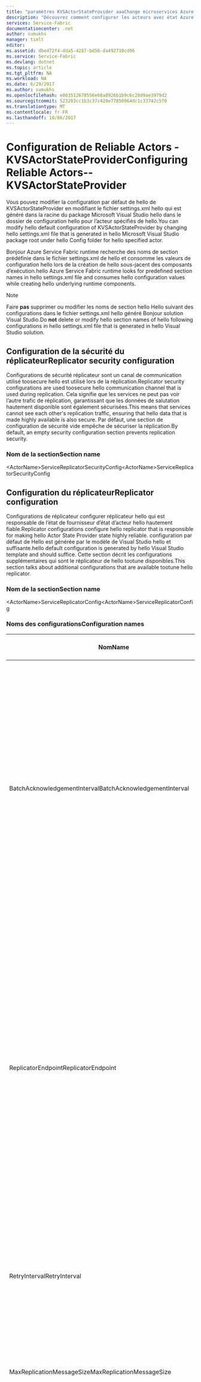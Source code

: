 ```yaml
---
title: "paramètres KVSActorStateProvider aaaChange microservices Azure | Documents Microsoft"
description: "Découvrez comment configurer les acteurs avec état Azure Service Fabric de type KVSActorStateProvider."
services: Service-Fabric
documentationcenter: .net
author: sumukhs
manager: timlt
editor: 
ms.assetid: dbed72f4-dda5-4287-bd56-da492710cd96
ms.service: Service-Fabric
ms.devlang: dotnet
ms.topic: article
ms.tgt_pltfrm: NA
ms.workload: NA
ms.date: 6/29/2017
ms.author: sumukhs
ms.openlocfilehash: e003512678556e68a8926b1b9c6c28d9ae3979d2
ms.sourcegitcommit: 523283cc1b3c37c428e77850964dc1c33742c5f0
ms.translationtype: MT
ms.contentlocale: fr-FR
ms.lasthandoff: 10/06/2017
---
```

# <a name="configuring-reliable-actors--kvsactorstateprovider"></a><span data-ttu-id="29cac-103">Configuration de Reliable Actors - KVSActorStateProvider</span><span class="sxs-lookup"><span data-stu-id="29cac-103">Configuring Reliable Actors--KVSActorStateProvider</span></span>
<span data-ttu-id="29cac-104">Vous pouvez modifier la configuration par défaut de hello de KVSActorStateProvider en modifiant le fichier settings.xml hello qui est généré dans la racine du package Microsoft Visual Studio hello dans le dossier de configuration hello pour l’acteur spécifiés de hello.</span><span class="sxs-lookup"><span data-stu-id="29cac-104">You can modify hello default configuration of KVSActorStateProvider by changing hello settings.xml file that is generated in hello Microsoft Visual Studio package root under hello Config folder for hello specified actor.</span></span>

<span data-ttu-id="29cac-105">Bonjour Azure Service Fabric runtime recherche des noms de section prédéfinie dans le fichier settings.xml de hello et consomme les valeurs de configuration hello lors de la création de hello sous-jacent des composants d’exécution.</span><span class="sxs-lookup"><span data-stu-id="29cac-105">hello Azure Service Fabric runtime looks for predefined section names in hello settings.xml file and consumes hello configuration values while creating hello underlying runtime components.</span></span>

> [!NOTE]
> <span data-ttu-id="29cac-106">Faire **pas** supprimer ou modifier les noms de section hello Hello suivant des configurations dans le fichier settings.xml hello généré Bonjour solution Visual Studio.</span><span class="sxs-lookup"><span data-stu-id="29cac-106">Do **not** delete or modify hello section names of hello following configurations in hello settings.xml file that is generated in hello Visual Studio solution.</span></span>
> 
> 

## <a name="replicator-security-configuration"></a><span data-ttu-id="29cac-107">Configuration de la sécurité du réplicateur</span><span class="sxs-lookup"><span data-stu-id="29cac-107">Replicator security configuration</span></span>
<span data-ttu-id="29cac-108">Configurations de sécurité réplicateur sont un canal de communication utilisé toosecure hello est utilisé lors de la réplication.</span><span class="sxs-lookup"><span data-stu-id="29cac-108">Replicator security configurations are used toosecure hello communication channel that is used during replication.</span></span> <span data-ttu-id="29cac-109">Cela signifie que les services ne peut pas voir l’autre trafic de réplication, garantissant que les données de salutation hautement disponible sont également sécurisées.</span><span class="sxs-lookup"><span data-stu-id="29cac-109">This means that services cannot see each other's replication traffic, ensuring that hello data that is made highly available is also secure.</span></span>
<span data-ttu-id="29cac-110">Par défaut, une section de configuration de sécurité vide empêche de sécuriser la réplication.</span><span class="sxs-lookup"><span data-stu-id="29cac-110">By default, an empty security configuration section prevents replication security.</span></span>

### <a name="section-name"></a><span data-ttu-id="29cac-111">Nom de la section</span><span class="sxs-lookup"><span data-stu-id="29cac-111">Section name</span></span>
<span data-ttu-id="29cac-112">&lt;ActorName&gt;ServiceReplicatorSecurityConfig</span><span class="sxs-lookup"><span data-stu-id="29cac-112">&lt;ActorName&gt;ServiceReplicatorSecurityConfig</span></span>

## <a name="replicator-configuration"></a><span data-ttu-id="29cac-113">Configuration du réplicateur</span><span class="sxs-lookup"><span data-stu-id="29cac-113">Replicator configuration</span></span>
<span data-ttu-id="29cac-114">Configurations de réplicateur configurer réplicateur hello qui est responsable de l’état de fournisseur d’état d’acteur hello hautement fiable.</span><span class="sxs-lookup"><span data-stu-id="29cac-114">Replicator configurations configure hello replicator that is responsible for making hello Actor State Provider state highly reliable.</span></span>
<span data-ttu-id="29cac-115">configuration par défaut de Hello est générée par le modèle de Visual Studio hello et suffisante.</span><span class="sxs-lookup"><span data-stu-id="29cac-115">hello default configuration is generated by hello Visual Studio template and should suffice.</span></span> <span data-ttu-id="29cac-116">Cette section décrit les configurations supplémentaires qui sont le réplicateur de hello tootune disponibles.</span><span class="sxs-lookup"><span data-stu-id="29cac-116">This section talks about additional configurations that are available tootune hello replicator.</span></span>

### <a name="section-name"></a><span data-ttu-id="29cac-117">Nom de la section</span><span class="sxs-lookup"><span data-stu-id="29cac-117">Section name</span></span>
<span data-ttu-id="29cac-118">&lt;ActorName&gt;ServiceReplicatorConfig</span><span class="sxs-lookup"><span data-stu-id="29cac-118">&lt;ActorName&gt;ServiceReplicatorConfig</span></span>

### <a name="configuration-names"></a><span data-ttu-id="29cac-119">Noms des configurations</span><span class="sxs-lookup"><span data-stu-id="29cac-119">Configuration names</span></span>
| <span data-ttu-id="29cac-120">Nom</span><span class="sxs-lookup"><span data-stu-id="29cac-120">Name</span></span> | <span data-ttu-id="29cac-121">Unité</span><span class="sxs-lookup"><span data-stu-id="29cac-121">Unit</span></span> | <span data-ttu-id="29cac-122">Valeur par défaut</span><span class="sxs-lookup"><span data-stu-id="29cac-122">Default value</span></span> | <span data-ttu-id="29cac-123">Remarques</span><span class="sxs-lookup"><span data-stu-id="29cac-123">Remarks</span></span> |
| --- | --- | --- | --- |
| <span data-ttu-id="29cac-124">BatchAcknowledgementInterval</span><span class="sxs-lookup"><span data-stu-id="29cac-124">BatchAcknowledgementInterval</span></span> |<span data-ttu-id="29cac-125">Secondes</span><span class="sxs-lookup"><span data-stu-id="29cac-125">Seconds</span></span> |<span data-ttu-id="29cac-126">0.015</span><span class="sxs-lookup"><span data-stu-id="29cac-126">0.015</span></span> |<span data-ttu-id="29cac-127">Période de temps pour le réplicateur hello au temps d’attente secondaire hello après la réception d’une opération avant le renvoi d’un toohello d’accusé de réception principal.</span><span class="sxs-lookup"><span data-stu-id="29cac-127">Time period for which hello replicator at hello secondary waits after receiving an operation before sending back an acknowledgement toohello primary.</span></span> <span data-ttu-id="29cac-128">Toutes les autres toobe d’accusés de réception envoyé pour les opérations de traitement dans cet intervalle sont envoyés sous la forme d’une réponse.</span><span class="sxs-lookup"><span data-stu-id="29cac-128">Any other acknowledgements toobe sent for operations processed within this interval are sent as one response.</span></span> |
| <span data-ttu-id="29cac-129">ReplicatorEndpoint</span><span class="sxs-lookup"><span data-stu-id="29cac-129">ReplicatorEndpoint</span></span> |<span data-ttu-id="29cac-130">N/A</span><span class="sxs-lookup"><span data-stu-id="29cac-130">N/A</span></span> |<span data-ttu-id="29cac-131">Aucune valeur par défaut (paramètre obligatoire)</span><span class="sxs-lookup"><span data-stu-id="29cac-131">No default--required parameter</span></span> |<span data-ttu-id="29cac-132">Adresse IP et port qui hello principal/secondaire réplicateur utilisera toocommunicate avec autres duplicateurs hello jeu de réplicas.</span><span class="sxs-lookup"><span data-stu-id="29cac-132">IP address and port that hello primary/secondary replicator will use toocommunicate with other replicators in hello replica set.</span></span> <span data-ttu-id="29cac-133">Cela doit faire référence à un point de terminaison TCP ressource de manifeste de service hello.</span><span class="sxs-lookup"><span data-stu-id="29cac-133">This should reference a TCP resource endpoint in hello service manifest.</span></span> <span data-ttu-id="29cac-134">Consultez trop[les ressources de manifeste de Service](service-fabric-service-manifest-resources.md) tooread plus d’informations sur la définition des ressources d’un point de terminaison dans le manifeste de service hello.</span><span class="sxs-lookup"><span data-stu-id="29cac-134">Refer too[Service manifest resources](service-fabric-service-manifest-resources.md) tooread more about defining endpoint resources in hello service manifest.</span></span> |
| <span data-ttu-id="29cac-135">RetryInterval</span><span class="sxs-lookup"><span data-stu-id="29cac-135">RetryInterval</span></span> |<span data-ttu-id="29cac-136">Secondes</span><span class="sxs-lookup"><span data-stu-id="29cac-136">Seconds</span></span> |<span data-ttu-id="29cac-137">5</span><span class="sxs-lookup"><span data-stu-id="29cac-137">5</span></span> |<span data-ttu-id="29cac-138">Période après les hello réplicateur nouveau transmet un message si elle ne reçoit pas d’accusé de réception pour une opération.</span><span class="sxs-lookup"><span data-stu-id="29cac-138">Time period after which hello replicator re-transmits a message if it does not receive an acknowledgement for an operation.</span></span> |
| <span data-ttu-id="29cac-139">MaxReplicationMessageSize</span><span class="sxs-lookup"><span data-stu-id="29cac-139">MaxReplicationMessageSize</span></span> |<span data-ttu-id="29cac-140">Octets</span><span class="sxs-lookup"><span data-stu-id="29cac-140">Bytes</span></span> |<span data-ttu-id="29cac-141">50 Mo</span><span class="sxs-lookup"><span data-stu-id="29cac-141">50 MB</span></span> |<span data-ttu-id="29cac-142">Taille maximale des données de réplication pouvant être transmises dans un même message.</span><span class="sxs-lookup"><span data-stu-id="29cac-142">Maximum size of replication data that can be transmitted in a single message.</span></span> |
| <span data-ttu-id="29cac-143">MaxPrimaryReplicationQueueSize</span><span class="sxs-lookup"><span data-stu-id="29cac-143">MaxPrimaryReplicationQueueSize</span></span> |<span data-ttu-id="29cac-144">Nombre d'opérations</span><span class="sxs-lookup"><span data-stu-id="29cac-144">Number of operations</span></span> |<span data-ttu-id="29cac-145">1 024</span><span class="sxs-lookup"><span data-stu-id="29cac-145">1024</span></span> |<span data-ttu-id="29cac-146">Nombre maximal d’opérations dans la file d’attente principale de hello.</span><span class="sxs-lookup"><span data-stu-id="29cac-146">Maximum number of operations in hello primary queue.</span></span> <span data-ttu-id="29cac-147">Une opération est libérée après que Réplicateur principal de hello reçoit un accusé de réception auprès de tous les fabricants de hello secondaire.</span><span class="sxs-lookup"><span data-stu-id="29cac-147">An operation is freed up after hello primary replicator receives an acknowledgement from all hello secondary replicators.</span></span> <span data-ttu-id="29cac-148">Cette valeur doit être supérieure à 64 et être une puissance de 2.</span><span class="sxs-lookup"><span data-stu-id="29cac-148">This value must be greater than 64 and a power of 2.</span></span> |
| <span data-ttu-id="29cac-149">MaxSecondaryReplicationQueueSize</span><span class="sxs-lookup"><span data-stu-id="29cac-149">MaxSecondaryReplicationQueueSize</span></span> |<span data-ttu-id="29cac-150">Nombre d'opérations</span><span class="sxs-lookup"><span data-stu-id="29cac-150">Number of operations</span></span> |<span data-ttu-id="29cac-151">2 048</span><span class="sxs-lookup"><span data-stu-id="29cac-151">2048</span></span> |<span data-ttu-id="29cac-152">Nombre maximal d’opérations dans la file d’attente secondaire de hello.</span><span class="sxs-lookup"><span data-stu-id="29cac-152">Maximum number of operations in hello secondary queue.</span></span> <span data-ttu-id="29cac-153">Une opération est libérée une fois son état devenu hautement disponible grâce à la persistance.</span><span class="sxs-lookup"><span data-stu-id="29cac-153">An operation is freed up after making its state highly available through persistence.</span></span> <span data-ttu-id="29cac-154">Cette valeur doit être supérieure à 64 et être une puissance de 2.</span><span class="sxs-lookup"><span data-stu-id="29cac-154">This value must be greater than 64 and a power of 2.</span></span> |

## <a name="store-configuration"></a><span data-ttu-id="29cac-155">Configuration du magasin</span><span class="sxs-lookup"><span data-stu-id="29cac-155">Store configuration</span></span>
<span data-ttu-id="29cac-156">Magasin de configurations sont utilisées tooconfigure hello banque d’état hello toopersist utilisé qui est en cours de réplication.</span><span class="sxs-lookup"><span data-stu-id="29cac-156">Store configurations are used tooconfigure hello local store that is used toopersist hello state that is being replicated.</span></span>
<span data-ttu-id="29cac-157">configuration par défaut de Hello est générée par le modèle de Visual Studio hello et suffisante.</span><span class="sxs-lookup"><span data-stu-id="29cac-157">hello default configuration is generated by hello Visual Studio template and should suffice.</span></span> <span data-ttu-id="29cac-158">Cette section décrit les configurations supplémentaires qui sont le magasin local de hello tootune disponibles.</span><span class="sxs-lookup"><span data-stu-id="29cac-158">This section talks about additional configurations that are available tootune hello local store.</span></span>

### <a name="section-name"></a><span data-ttu-id="29cac-159">Nom de la section</span><span class="sxs-lookup"><span data-stu-id="29cac-159">Section name</span></span>
<span data-ttu-id="29cac-160">&lt;ActorName&gt;ServiceLocalStoreConfig</span><span class="sxs-lookup"><span data-stu-id="29cac-160">&lt;ActorName&gt;ServiceLocalStoreConfig</span></span>

### <a name="configuration-names"></a><span data-ttu-id="29cac-161">Noms des configurations</span><span class="sxs-lookup"><span data-stu-id="29cac-161">Configuration names</span></span>
| <span data-ttu-id="29cac-162">Nom</span><span class="sxs-lookup"><span data-stu-id="29cac-162">Name</span></span> | <span data-ttu-id="29cac-163">Unité</span><span class="sxs-lookup"><span data-stu-id="29cac-163">Unit</span></span> | <span data-ttu-id="29cac-164">Valeur par défaut</span><span class="sxs-lookup"><span data-stu-id="29cac-164">Default value</span></span> | <span data-ttu-id="29cac-165">Remarques</span><span class="sxs-lookup"><span data-stu-id="29cac-165">Remarks</span></span> |
| --- | --- | --- | --- |
| <span data-ttu-id="29cac-166">MaxAsyncCommitDelayInMilliseconds</span><span class="sxs-lookup"><span data-stu-id="29cac-166">MaxAsyncCommitDelayInMilliseconds</span></span> |<span data-ttu-id="29cac-167">Millisecondes</span><span class="sxs-lookup"><span data-stu-id="29cac-167">Milliseconds</span></span> |<span data-ttu-id="29cac-168">200</span><span class="sxs-lookup"><span data-stu-id="29cac-168">200</span></span> |<span data-ttu-id="29cac-169">Définit un maximum de hello intervalle pour les validations du magasin local fiable de traitement par lot.</span><span class="sxs-lookup"><span data-stu-id="29cac-169">Sets hello maximum batching interval for durable local store commits.</span></span> |
| <span data-ttu-id="29cac-170">MaxVerPages</span><span class="sxs-lookup"><span data-stu-id="29cac-170">MaxVerPages</span></span> |<span data-ttu-id="29cac-171">Nombre de pages</span><span class="sxs-lookup"><span data-stu-id="29cac-171">Number of pages</span></span> |<span data-ttu-id="29cac-172">16 384</span><span class="sxs-lookup"><span data-stu-id="29cac-172">16384</span></span> |<span data-ttu-id="29cac-173">nombre maximal de Hello de pages de version Bonjour local stocker la base de données.</span><span class="sxs-lookup"><span data-stu-id="29cac-173">hello maximum number of version pages in hello local store database.</span></span> <span data-ttu-id="29cac-174">Il détermine le nombre maximal de hello de transactions en attente.</span><span class="sxs-lookup"><span data-stu-id="29cac-174">It determines hello maximum number of outstanding transactions.</span></span> |

## <a name="sample-configuration-file"></a><span data-ttu-id="29cac-175">Exemple de fichier de configuration</span><span class="sxs-lookup"><span data-stu-id="29cac-175">Sample configuration file</span></span>
```xml
<?xml version="1.0" encoding="utf-8"?>
<Settings xmlns:xsd="http://www.w3.org/2001/XMLSchema" xmlns:xsi="http://www.w3.org/2001/XMLSchema-instance" xmlns="http://schemas.microsoft.com/2011/01/fabric">
   <Section Name="MyActorServiceReplicatorConfig">
      <Parameter Name="ReplicatorEndpoint" Value="MyActorServiceReplicatorEndpoint" />
      <Parameter Name="BatchAcknowledgementInterval" Value="0.05"/>
   </Section>
   <Section Name="MyActorServiceLocalStoreConfig">
      <Parameter Name="MaxVerPages" Value="8192" />
   </Section>
   <Section Name="MyActorServiceReplicatorSecurityConfig">
      <Parameter Name="CredentialType" Value="X509" />
      <Parameter Name="FindType" Value="FindByThumbprint" />
      <Parameter Name="FindValue" Value="9d c9 06 b1 69 dc 4f af fd 16 97 ac 78 1e 80 67 90 74 9d 2f" />
      <Parameter Name="StoreLocation" Value="LocalMachine" />
      <Parameter Name="StoreName" Value="My" />
      <Parameter Name="ProtectionLevel" Value="EncryptAndSign" />
      <Parameter Name="AllowedCommonNames" Value="My-Test-SAN1-Alice,My-Test-SAN1-Bob" />
   </Section>
</Settings>
```
## <a name="remarks"></a><span data-ttu-id="29cac-176">Remarques</span><span class="sxs-lookup"><span data-stu-id="29cac-176">Remarks</span></span>
<span data-ttu-id="29cac-177">paramètre de BatchAcknowledgementInterval Hello contrôle la latence de réplication.</span><span class="sxs-lookup"><span data-stu-id="29cac-177">hello BatchAcknowledgementInterval parameter controls replication latency.</span></span> <span data-ttu-id="29cac-178">La valeur '0' entraîne hello latence minimale, au coût de hello de débit (comme les autres messages d’accusé de réception doivent être envoyées et traitées, contenant chacune des accusés de réception moins).</span><span class="sxs-lookup"><span data-stu-id="29cac-178">A value of '0' results in hello lowest possible latency, at hello cost of throughput (as more acknowledgement messages must be sent and processed, each containing fewer acknowledgements).</span></span>
<span data-ttu-id="29cac-179">Hello plus grande valeur hello pour BatchAcknowledgementInterval, hello hello plu globale débit de la réplication, au coût de hello de latence d’opération plus élevée.</span><span class="sxs-lookup"><span data-stu-id="29cac-179">hello larger hello value for BatchAcknowledgementInterval, hello higher hello overall replication throughput, at hello cost of higher operation latency.</span></span> <span data-ttu-id="29cac-180">Cela traduit directement toohello une latence de transaction est validée.</span><span class="sxs-lookup"><span data-stu-id="29cac-180">This directly translates toohello latency of transaction commits.</span></span>

